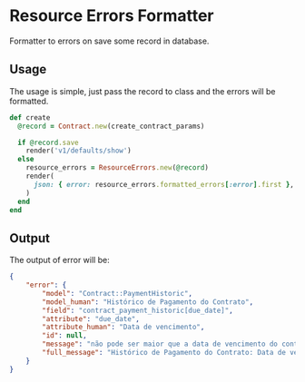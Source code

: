 # Resource Errors Formatter

Formatter to errors on save some record in database.

## Usage

The usage is simple, just pass the record to class and the errors will be formatted.

```ruby
def create
  @record = Contract.new(create_contract_params)

  if @record.save
    render('v1/defaults/show')
  else
    resource_errors = ResourceErrors.new(@record)
    render(
      json: { error: resource_errors.formatted_errors[:error].first }, status: :unprocessable_entity
    )
  end
end
```

## Output

The output of error will be:

```json
{
    "error": {
        "model": "Contract::PaymentHistoric",
        "model_human": "Histórico de Pagamento do Contrato",
        "field": "contract_payment_historic[due_date]",
        "attribute": "due_date",
        "attribute_human": "Data de vencimento",
        "id": null,
        "message": "não pode ser maior que a data de vencimento do contrato",
        "full_message": "Histórico de Pagamento do Contrato: Data de vencimento não pode ser maior que a data de vencimento do contrato"
    }
}
```
